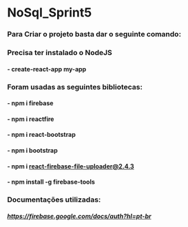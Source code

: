 # NoSql_Sprint5
### Para Criar o projeto basta dar o seguinte comando:
### Precisa ter instalado o NodeJS
#### - create-react-app my-app

### Foram usadas as seguintes bibliotecas:
#### - npm i firebase
#### - npm i reactfire
#### - npm i react-bootstrap
#### - npm i bootstrap
#### - npm i react-firebase-file-uploader@2.4.3
#### - npm install -g firebase-tools

### Documentações utilizadas:
##### https://firebase.google.com/docs/auth?hl=pt-br
